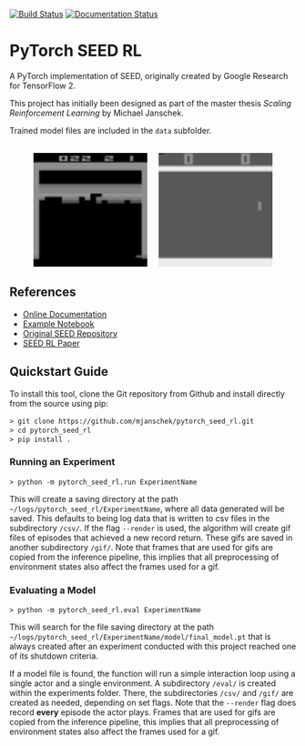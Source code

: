 [![Build Status](https://api.travis-ci.com/mjanschek/pytorch_seed_rl.svg?branch=master)](https://travis-ci.com/mjanschek/pytorch_seed_rl) 
[![Documentation Status](https://readthedocs.org/projects/pytorch-seed-rl/badge/?version=latest)](https://pytorch-seed-rl.readthedocs.io/)

# PyTorch SEED RL
A PyTorch implementation of SEED, originally created by Google Research for TensorFlow 2.

This project has initially been designed as part of the master thesis *Scaling Reinforcement Learning* by Michael Janschek.

Trained model files are included in the `data` subfolder.
<br/><br/>

<p align="center">
  <img src="docs/breakout.gif" width="200" height="200" alt="An examplatory episode of Breakout"/>
  &nbsp; &nbsp;
  <img src="docs/pong.gif" width="200" height="200" alt="An examplatory episode of Pong"/>
</p>

## References
* [Online Documentation][1]
* [Example Notebook][2]
* [Original SEED Repository][3]
* [SEED RL Paper][4]

[1]: https://pytorch-seed-rl.readthedocs.io/ "Online documentation"
[2]: examples/learning_experiment.ipynb "Example Notebook"
[3]: https://github.com/google-research/seed_rl "SEED RL Repository"
[4]: https://arxiv.org/abs/1910.06591 "SEED RL Paper"

## Quickstart Guide
To install this tool, clone the Git repository from Github and install directly from the source using pip:
```
> git clone https://github.com/mjanschek/pytorch_seed_rl.git
> cd pytorch_seed_rl
> pip install .
```
### Running an Experiment
```
> python -m pytorch_seed_rl.run ExperimentName
```

This will create a saving directory at the path `~/logs/pytorch_seed_rl/ExperimentName`, where all data generated will be saved.
This defaults to being log data that is written to csv files in the subdirectory `/csv/`. If the flag `--render` is used, the algorithm will create gif files of episodes that achieved a new record return. These gifs are saved in another subdirectory `/gif/`. Note that frames that are used for gifs are copied from the inference pipeline, this implies that all preprocessing of environment states also affect the frames used for a gif.
### Evaluating a Model
```
> python -m pytorch_seed_rl.eval ExperimentName
```

This will search for the file saving directory at the path `~/logs/pytorch_seed_rl/ExperimentName/model/final_model.pt` that is always created after an experiment conducted with this project reached one of its shutdown criteria.

If a model file is found, the function will run a simple interaction loop using a single actor and a single environment. A subdirectory `/eval/` is created within the experiments folder. There, the subdirectories `/csv/` and `/gif/` are created as needed, depending on set flags. Note that the `--render` flag does record **every** episode the actor plays. Frames that are used for gifs are copied from the inference pipeline, this implies that all preprocessing of environment states also affect the frames used for a gif.
